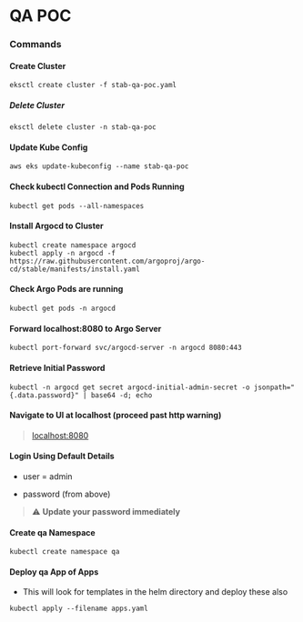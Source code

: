 # QA POC

### Commands

#### Create Cluster

```shell
eksctl create cluster -f stab-qa-poc.yaml
```

##### Delete Cluster

```shell
eksctl delete cluster -n stab-qa-poc
```

#### Update Kube Config

```shell
aws eks update-kubeconfig --name stab-qa-poc
```

#### Check kubectl Connection and Pods Running

```shell
kubectl get pods --all-namespaces
```

#### Install Argocd to Cluster

```shell
kubectl create namespace argocd
kubectl apply -n argocd -f https://raw.githubusercontent.com/argoproj/argo-cd/stable/manifests/install.yaml
```

#### Check Argo Pods are running

```shell
kubectl get pods -n argocd
```

#### Forward localhost:8080 to Argo Server

```shell
kubectl port-forward svc/argocd-server -n argocd 8080:443
```

#### Retrieve Initial Password

```shell
kubectl -n argocd get secret argocd-initial-admin-secret -o jsonpath="{.data.password}" | base64 -d; echo
```

#### Navigate to UI at localhost (proceed past http warning)

> [localhost:8080](http://localhost:8080)

#### Login Using Default Details

 - user = admin

 - password (from above)

> :warning: **Update your password immediately**

#### Create qa Namespace

```shell
kubectl create namespace qa
```

#### Deploy qa App of Apps

- This will look for templates in the helm directory and deploy these also

```shell
kubectl apply --filename apps.yaml
```